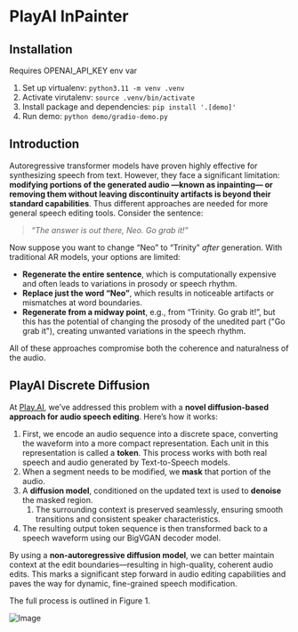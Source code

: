 # PlayAI InPainter

## Installation

Requires OPENAI_API_KEY env var

1. Set up virtualenv: `python3.11 -m venv .venv`
2. Activate virutalenv: `source .venv/bin/activate`
3. Install package and dependencies: `pip install '.[demo]'`
4. Run demo: `python demo/gradio-demo.py`


## Introduction


Autoregressive transformer models have proven highly effective for synthesizing speech from text. However, they face a significant limitation: **modifying portions of the generated audio —known as inpainting— or removing them without leaving discontinuity artifacts is beyond their standard capabilities**. Thus different approaches are needed for more general speech editing tools. Consider the sentence:

> *“The answer is out there, Neo. Go grab it!”*
> 

Now suppose you want to change “Neo” to “Trinity” *after* generation. With traditional AR models, your options are limited:

- **Regenerate the entire sentence**, which is computationally expensive and often leads to variations in prosody or speech rhythm.
- **Replace just the word “Neo”**, which results in noticeable artifacts or mismatches at word boundaries.
- **Regenerate from a midway point**, e.g., from “Trinity. Go grab it!”, but this has the potential of changing the prosody of the unedited part ("Go grab it"), creating unwanted variations in the speech rhythm.

All of these approaches compromise both the coherence and naturalness of the audio.


## PlayAI Discrete Diffusion

At [Play.AI](http://play.ai/), we’ve addressed this problem with a **novel diffusion-based approach for audio speech editing**. Here’s how it works:

1. First, we encode an audio sequence into a discrete space, converting the waveform into a more compact representation. Each unit in this representation is called a **token**. This process works with both real speech and audio generated by Text-to-Speech models.
2. When a segment needs to be modified, we **mask** that portion of the audio.
3. A **diffusion model**, conditioned on the updated text is used to **denoise** the masked region.
    1. The surrounding context is preserved seamlessly, ensuring smooth transitions and consistent speaker characteristics.
4. The resulting output token sequence is then transformed back to a speech waveform using our BigVGAN decoder model.

By using a **non-autoregressive diffusion model**, we can better maintain context at the edit boundaries—resulting in high-quality, coherent audio edits. This marks a significant step forward in audio editing capabilities and paves the way for dynamic, fine-grained speech modification.

The full process is outlined in Figure 1.

![Image](https://github.com/user-attachments/assets/16f783cd-c9c5-4c60-aabc-c57dc4b1f894)
